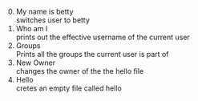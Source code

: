 0. My name is betty <br>
switches user to betty
1. Who am I <br>
prints out the effective username of the current user
2. Groups <br>
Prints all the groups the current user is part of
3. New Owner <br>
changes the owner of the the hello file
4. Hello <br>
cretes an empty file called hello

